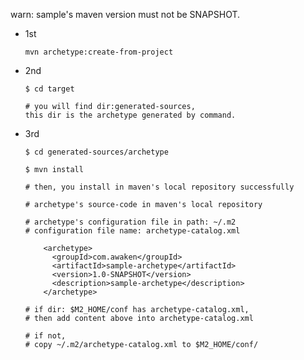
warn: sample's maven version must not be SNAPSHOT.

- 1st

      mvn archetype:create-from-project

- 2nd

      $ cd target
      
      # you will find dir:generated-sources,
      this dir is the archetype generated by command.
      
- 3rd

      $ cd generated-sources/archetype
      
      $ mvn install
      
      # then, you install in maven's local repository successfully
      
      # archetype's source-code in maven's local repository
      
      # archetype's configuration file in path: ~/.m2
      # configuration file name: archetype-catalog.xml
      
          <archetype>
            <groupId>com.awaken</groupId>
            <artifactId>sample-archetype</artifactId>
            <version>1.0-SNAPSHOT</version>
            <description>sample-archetype</description>
          </archetype>
      
      # if dir: $M2_HOME/conf has archetype-catalog.xml,
      # then add content above into archetype-catalog.xml
      
      # if not,
      # copy ~/.m2/archetype-catalog.xml to $M2_HOME/conf/